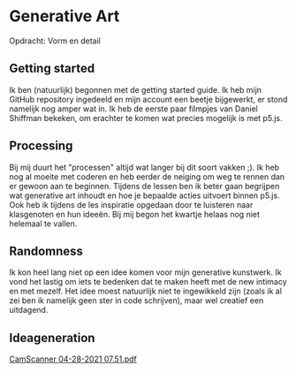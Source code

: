 # Generative Art
Opdracht: Vorm en detail

## Getting started
Ik ben (natuurlijk) begonnen met de getting started guide. Ik heb mijn GitHub repository ingedeeld en mijn account een beetje bijgewerkt, er stond namelijk nog amper wat in. Ik heb de eerste paar filmpjes van Daniel Shiffman bekeken, om erachter te komen wat precies mogelijk is met p5.js.

## Processing
Bij mij duurt het "processen" altijd wat langer bij dit soort vakken ;). Ik heb nog al moeite met coderen en heb eerder de neiging om weg te rennen dan er gewoon aan te beginnen. Tijdens de lessen ben ik beter gaan begrijpen wat generative art inhoudt en hoe je bepaalde acties uitvoert binnen p5.js. Ook heb ik tijdens de les inspiratie opgedaan door te luisteren naar klasgenoten en hun ideeën. Bij mij begon het kwartje helaas nog niet helemaal te vallen. 

## Randomness
Ik kon heel lang niet op een idee komen voor mijn generative kunstwerk. Ik vond het lastig om iets te bedenken dat te maken heeft met de new intimacy en met mezelf. Het idee moest natuurlijk niet te ingewikkeld zijn (zoals ik al zei ben ik namelijk geen ster in code schrijven), maar wel creatief een uitdagend.

## Ideageneration

[CamScanner 04-28-2021 07.51.pdf](https://github.com/lunamaryse/generative.art/files/6389367/CamScanner.04-28-2021.07.51.pdf)
